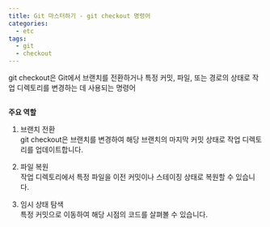 ```yaml
---
title: Git 마스터하기 - git checkout 명령어
categories:
  - etc 
tags:
  - git
  - checkout
---
```


git checkout은 Git에서 브랜치를 전환하거나 특정 커밋, 파일, 또는 경로의 상태로 작업 디렉토리를 변경하는 데 사용되는 명령어  

<figure style="width: 100%" class="align-center">
  <img src="{{ site.url }}{{ site.baseurl }}/assets/images/etc/git-checkout.png" alt="">
  <figcaption></figcaption>
</figure>  


**주요 역할**
1. 브랜치 전환  
git checkout은 브랜치를 변경하여 해당 브랜치의 마지막 커밋 상태로 작업 디렉토리를 업데이트합니다.

1. 파일 복원  
작업 디렉토리에서 특정 파일을 이전 커밋이나 스테이징 상태로 복원할 수 있습니다.

1. 임시 상태 탐색  
특정 커밋으로 이동하여 해당 시점의 코드를 살펴볼 수 있습니다.